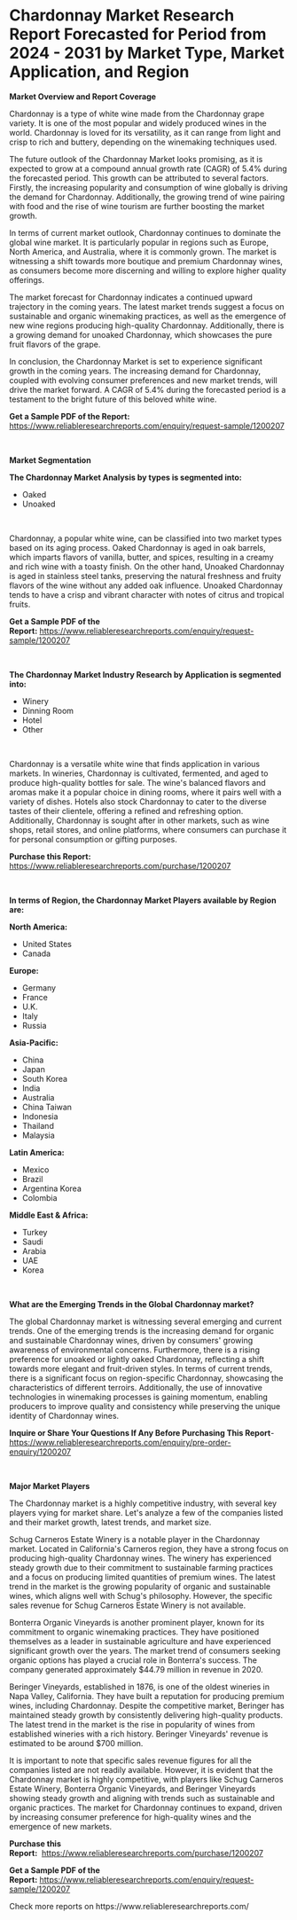 <p><h1>Chardonnay Market Research Report Forecasted for Period from 2024 -  2031 by Market Type, Market Application, and Region</h1></p><p><strong>Market Overview and Report Coverage</strong></p>
<p><p>Chardonnay is a type of white wine made from the Chardonnay grape variety. It is one of the most popular and widely produced wines in the world. Chardonnay is loved for its versatility, as it can range from light and crisp to rich and buttery, depending on the winemaking techniques used.</p><p>The future outlook of the Chardonnay Market looks promising, as it is expected to grow at a compound annual growth rate (CAGR) of 5.4% during the forecasted period. This growth can be attributed to several factors. Firstly, the increasing popularity and consumption of wine globally is driving the demand for Chardonnay. Additionally, the growing trend of wine pairing with food and the rise of wine tourism are further boosting the market growth.</p><p>In terms of current market outlook, Chardonnay continues to dominate the global wine market. It is particularly popular in regions such as Europe, North America, and Australia, where it is commonly grown. The market is witnessing a shift towards more boutique and premium Chardonnay wines, as consumers become more discerning and willing to explore higher quality offerings.</p><p>The market forecast for Chardonnay indicates a continued upward trajectory in the coming years. The latest market trends suggest a focus on sustainable and organic winemaking practices, as well as the emergence of new wine regions producing high-quality Chardonnay. Additionally, there is a growing demand for unoaked Chardonnay, which showcases the pure fruit flavors of the grape.</p><p>In conclusion, the Chardonnay Market is set to experience significant growth in the coming years. The increasing demand for Chardonnay, coupled with evolving consumer preferences and new market trends, will drive the market forward. A CAGR of 5.4% during the forecasted period is a testament to the bright future of this beloved white wine.</p></p>
<p><strong>Get a Sample PDF of the Report:</strong> <a href="https://www.reliableresearchreports.com/enquiry/request-sample/1200207">https://www.reliableresearchreports.com/enquiry/request-sample/1200207</a></p>
<p>&nbsp;</p>
<p><strong>Market Segmentation</strong></p>
<p><strong>The Chardonnay Market Analysis by types is segmented into:</strong></p>
<p><ul><li>Oaked</li><li>Unoaked</li></ul></p>
<p>&nbsp;</p>
<p><p>Chardonnay, a popular white wine, can be classified into two market types based on its aging process. Oaked Chardonnay is aged in oak barrels, which imparts flavors of vanilla, butter, and spices, resulting in a creamy and rich wine with a toasty finish. On the other hand, Unoaked Chardonnay is aged in stainless steel tanks, preserving the natural freshness and fruity flavors of the wine without any added oak influence. Unoaked Chardonnay tends to have a crisp and vibrant character with notes of citrus and tropical fruits.</p></p>
<p><strong>Get a Sample PDF of the Report:</strong>&nbsp;<a href="https://www.reliableresearchreports.com/enquiry/request-sample/1200207">https://www.reliableresearchreports.com/enquiry/request-sample/1200207</a></p>
<p>&nbsp;</p>
<p><strong>The Chardonnay Market Industry Research by Application is segmented into:</strong></p>
<p><ul><li>Winery</li><li>Dinning Room</li><li>Hotel</li><li>Other</li></ul></p>
<p>&nbsp;</p>
<p><p>Chardonnay is a versatile white wine that finds application in various markets. In wineries, Chardonnay is cultivated, fermented, and aged to produce high-quality bottles for sale. The wine's balanced flavors and aromas make it a popular choice in dining rooms, where it pairs well with a variety of dishes. Hotels also stock Chardonnay to cater to the diverse tastes of their clientele, offering a refined and refreshing option. Additionally, Chardonnay is sought after in other markets, such as wine shops, retail stores, and online platforms, where consumers can purchase it for personal consumption or gifting purposes.</p></p>
<p><strong>Purchase this Report:</strong>&nbsp; <a href="https://www.reliableresearchreports.com/purchase/1200207">https://www.reliableresearchreports.com/purchase/1200207</a></p>
<p>&nbsp;</p>
<p><strong>In terms of Region, the Chardonnay Market Players available by Region are:</strong></p>
<p>
    <p> <strong> North America: </strong>
        <ul>
            <li>United States</li>
            <li>Canada</li>
        </ul>
        </p> 
    <p> <strong> Europe: </strong>
        <ul>
            <li>Germany</li>
            <li>France</li>
            <li>U.K.</li>
            <li>Italy</li>
            <li>Russia</li>
        </ul>
        </p> 
    <p> <strong> Asia-Pacific: </strong>
        <ul>
            <li>China</li>
            <li>Japan</li>
            <li>South Korea</li>
            <li>India</li>
            <li>Australia</li>
            <li>China Taiwan</li>
            <li>Indonesia</li>
            <li>Thailand</li>
            <li>Malaysia</li>
        </ul>
        </p> 
    <p> <strong> Latin America: </strong>
        <ul>
            <li>Mexico</li>
            <li>Brazil</li>
            <li>Argentina Korea</li>
            <li>Colombia</li>
        </ul>
        </p> 
    <p> <strong> Middle East & Africa: </strong>
        <ul>
            <li>Turkey</li>
            <li>Saudi</li>
            <li>Arabia</li>
            <li>UAE</li>
            <li>Korea</li>
        </ul>
    </p>
    </p>
<p>&nbsp;</p>
<p><strong>What are the Emerging Trends in the Global Chardonnay market?</strong></p>
<p><p>The global Chardonnay market is witnessing several emerging and current trends. One of the emerging trends is the increasing demand for organic and sustainable Chardonnay wines, driven by consumers' growing awareness of environmental concerns. Furthermore, there is a rising preference for unoaked or lightly oaked Chardonnay, reflecting a shift towards more elegant and fruit-driven styles. In terms of current trends, there is a significant focus on region-specific Chardonnay, showcasing the characteristics of different terroirs. Additionally, the use of innovative technologies in winemaking processes is gaining momentum, enabling producers to improve quality and consistency while preserving the unique identity of Chardonnay wines.</p></p>
<p><strong>Inquire or Share Your Questions If Any Before Purchasing This Report</strong>- <a href="https://www.reliableresearchreports.com/enquiry/pre-order-enquiry/1200207">https://www.reliableresearchreports.com/enquiry/pre-order-enquiry/1200207</a></p>
<p>&nbsp;</p>
<p><strong>Major Market Players</strong></p>
<p><p>The Chardonnay market is a highly competitive industry, with several key players vying for market share. Let's analyze a few of the companies listed and their market growth, latest trends, and market size.</p><p>Schug Carneros Estate Winery is a notable player in the Chardonnay market. Located in California's Carneros region, they have a strong focus on producing high-quality Chardonnay wines. The winery has experienced steady growth due to their commitment to sustainable farming practices and a focus on producing limited quantities of premium wines. The latest trend in the market is the growing popularity of organic and sustainable wines, which aligns well with Schug's philosophy. However, the specific sales revenue for Schug Carneros Estate Winery is not available.</p><p>Bonterra Organic Vineyards is another prominent player, known for its commitment to organic winemaking practices. They have positioned themselves as a leader in sustainable agriculture and have experienced significant growth over the years. The market trend of consumers seeking organic options has played a crucial role in Bonterra's success. The company generated approximately $44.79 million in revenue in 2020.</p><p>Beringer Vineyards, established in 1876, is one of the oldest wineries in Napa Valley, California. They have built a reputation for producing premium wines, including Chardonnay. Despite the competitive market, Beringer has maintained steady growth by consistently delivering high-quality products. The latest trend in the market is the rise in popularity of wines from established wineries with a rich history. Beringer Vineyards' revenue is estimated to be around $700 million.</p><p>It is important to note that specific sales revenue figures for all the companies listed are not readily available. However, it is evident that the Chardonnay market is highly competitive, with players like Schug Carneros Estate Winery, Bonterra Organic Vineyards, and Beringer Vineyards showing steady growth and aligning with trends such as sustainable and organic practices. The market for Chardonnay continues to expand, driven by increasing consumer preference for high-quality wines and the emergence of new markets.</p></p>
<p><strong>Purchase this Report:</strong>&nbsp;&nbsp;<a href="https://www.reliableresearchreports.com/purchase/1200207">https://www.reliableresearchreports.com/purchase/1200207</a></p>
<p></p>
<p><strong>Get a Sample PDF of the Report:</strong>&nbsp;<a href="https://www.reliableresearchreports.com/enquiry/request-sample/1200207">https://www.reliableresearchreports.com/enquiry/request-sample/1200207</a></p>
<p>Check more reports on https://www.reliableresearchreports.com/</p>